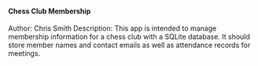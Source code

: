 #### Chess Club Membership
Author: Chris Smith
Description: This app is intended to manage membership information for a chess club with a SQLite database.  It should store member names and contact emails as well as attendance records for meetings.

